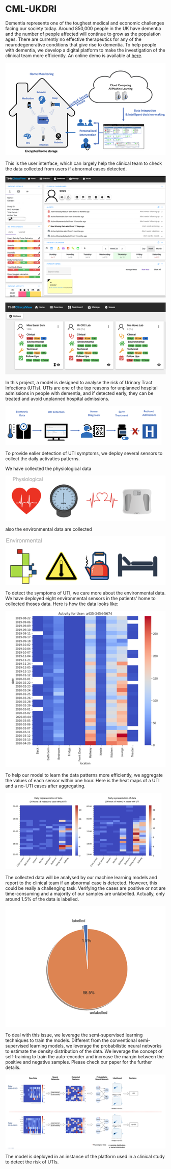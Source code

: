 # CML-UKDRI

Dementia represents one of the toughest medical and economic challenges facing our society today. Around 850,000 people in the UK have dementia and the number of people affected will continue to grow as the population ages. There are currently no effective therapeutics for any of the neurodegenerative conditions that give rise to dementia. To help people with dementia, we develop a digital platform to make the investigation of the clinical team more efficiently. An online demo is available at [here](https://tihm-iot-dev.ee.surrey.ac.uk).

![overview](figures/overview.png)

This is the user interface, which can largely help the clinical team to check the data collected from users if abnormal cases detected.

![user interface](figures/ui_main.png)

![user interface](figures/ui_dashboard.png)

In this project, a model is designed to analyse the risk of Urinary Tract Infections (UTIs). UTIs are one of the top reasons for unplanned hospital admissions in people with dementia, and if detected early, they can be treated and avoid unplanned hospital admissions. 

![uti_process](figures/uti_process.png)


To provide ealier detection of UTI symptoms, we deploy several sensors to collect the daily activaties patterns. 

We have collected the physiological data

![physilogical_data](figures/physiological.png)

also the environmental data are collected 

![environmental_data](figures/environmental.png)


To detect the symptoms of UTI, we care more about the environmental data. We have deployed eight environmental sensors in the patients' home to collected thoses data. 
Here is how the data looks like:

![raw_data](figures/raw_data.png)

To help our model to learn the data patterns more efficiently, we aggregate the values of each sensor within one hour. Here is the heat maps of a UTI and a no-UTI cases after aggregating.

![aggregated_data](figures/aggregated_data.png)

The collected data will be analysed by our machine learning models and report to the clinical team if an abnormal case is detected. However, this could be really a challenging task. 
Verifying the cases are positive or not are time-consuming and a majority of our samples are unlabelled. Actually, only around 1.5\% of the data is labelled.

![proportion](figures/proportion.png)

To deal with this issue, we leverage the semi-supervised learning techniques to train the models. Different from the conventional semi-supervised learning models, we leverage the probabilistic neural networks to estimate the density distribution of the data. We leverage the concept of self-training to train the auto-encoder and increase the margin between the positive and negative samples. Please check our paper for the further details.

![probabilistic neural networks](figures/pnn.png)

The model is deployed in an instance of the platform used in a clinical study to detect the risk of UTIs.











